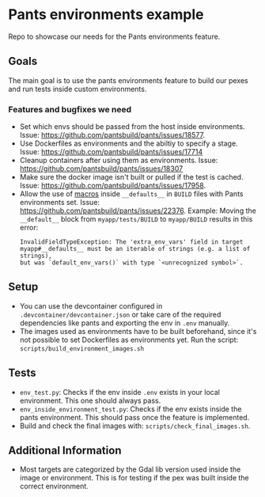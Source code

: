 # Pants environments example

Repo to showcase our needs for the Pants environments feature.

## Goals

The main goal is to use the pants environments feature to build our pexes and
run tests inside custom environments.

### Features and bugfixes we need
- Set which envs should be passed from the host inside environments. Issue:
  https://github.com/pantsbuild/pants/issues/18577.
- Use Dockerfiles as environments and the abiltiy to specify a stage. Issue:
  https://github.com/pantsbuild/pants/issues/17714
- Cleanup containers after using them as environments. Issue:
  https://github.com/pantsbuild/pants/issues/18307
- Make sure the docker image isn't built or pulled if the test is cached. Issue:
  https://github.com/pantsbuild/pants/issues/17958.
- Allow the use of
  [macros](https://www.pantsbuild.org/stable/docs/writing-plugins/macros) inside
  `__defaults__` in `BUILD` files with Pants environments set. Issue: https://github.com/pantsbuild/pants/issues/22376. Example: Moving
  the `__default__` block from `myapp/tests/BUILD` to `myapp/BUILD` results in
  this error:
  ```
  InvalidFieldTypeException: The 'extra_env_vars' field in target
  myapp#__defaults__ must be an iterable of strings (e.g. a list of strings),
  but was `default_env_vars()` with type `<unrecognized symbol>`.
  ```

## Setup

- You can use the devcontainer configured in `.devcontainer/devcontainer.json`
  or take care of the required dependencies like pants and exporting the env in
  `.env` manually.
- The images used as environments have to be built beforehand, since it's not
  possible to set Dockerfiles as environments yet. Run the script:
  `scripts/build_environment_images.sh`

## Tests

- `env_test.py`: Checks if the env inside `.env` exists in your local
  environment. This one should always pass.
- `env_inside_environment_test.py`: Checks if the env exists inside the
  pants environment. This should pass once the feature is implemented.
- Build and check the final images with: `scripts/check_final_images.sh`.

## Additional Information

- Most targets are categorized by the Gdal lib version used inside the image or
  environment. This is for testing if the pex was built inside the correct
  environment.
